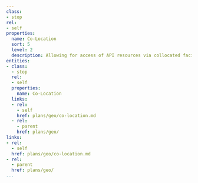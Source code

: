 ```yaml
---
class:
- stop
rel:
- self
properties:
  name: Co-Location
  sort: 5
  level: 2
  description: Allowing for access of API resources via collocated facilities.
entities:
- class:
  - stop
  rel:
  - self
  properties:
    name: Co-Location
  links:
  - rel:
    - self
    href: plans/geo/co-location.md
  - rel:
    - parent
    href: plans/geo/
links:
- rel:
  - self
  href: plans/geo/co-location.md
- rel:
  - parent
  href: plans/geo/
...
```

